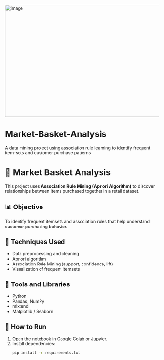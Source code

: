 <img width="1722" height="368" alt="image" src="https://github.com/user-attachments/assets/0cd8c985-2117-4284-a3a7-0d986c3e93f3" />


# Market-Basket-Analysis
A data mining project using association rule learning to identify frequent item-sets and customer purchase patterns

# 🛒 Market Basket Analysis

This project uses **Association Rule Mining (Apriori Algorithm)** to discover relationships between items purchased together in a retail dataset.

## 📊 Objective
To identify frequent itemsets and association rules that help understand customer purchasing behavior.

## 🧠 Techniques Used
- Data preprocessing and cleaning
- Apriori algorithm
- Association Rule Mining (support, confidence, lift)
- Visualization of frequent itemsets

## 🧰 Tools and Libraries
- Python
- Pandas, NumPy
- mlxtend
- Matplotlib / Seaborn

## 🚀 How to Run
1. Open the notebook in Google Colab or Jupyter.
2. Install dependencies:
   ```bash
   pip install -r requirements.txt
